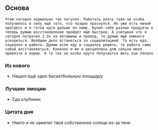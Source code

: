 ## Основа
	Чтож сегодня нормально так погулял. Работать опять таки не особо получилось в силу ещё того, что поздно проснулся. Но уже есть некий прогресс и я готов идти дальше по нему. Купил себе разные продукты и теперь думаю восстановление пройдет ещё быстрее. А учитывая что я сегодня потратил 2.2к на витамины и провод, то думаю ещё немного ускориться. Вообщем дело останеться за социализацией. То есть еда, социалка и работа. Думаю если еду и социалку решить, то работа сама собой восстановиться. Конечно и же и дисциплина длж сильно меня привезти в норму. А то так не особо круто получается жить как попало

### Из нового
- Нашел ещё одно баскетбольную площадку

### Лучшие эмоции
- Еда клубники

### Цитата дня
- Никто и не заметит твоё собственное солнце из-за тени
